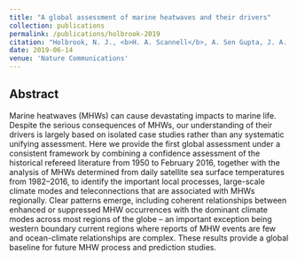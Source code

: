 ```yaml
---
title: "A global assessment of marine heatwaves and their drivers"
collection: publications
permalink: /publications/holbrook-2019
citation: "Holbrook, N. J., <b>H. A. Scannell</b>, A. Sen Gupta, J. A. Benthuysen, M. Feng, E. C. J. Oliver, L. V. Alexander, M. T. Burrows, M. G. Donat, A. J. Hobday, P. J. Moore, S. E. Perkins-Kirkpatrick, D. A. Smale, S. C. Straub, and T. Wernberg (2019), A global assessment of marine heatwaves and their drivers, <i>Nat. Commun.</i>, 10: 2624, DOI: <a href='https://doi.org/10.1038/s41467-019-10206-z' target='_blank'>10.1038/s41467-019-10206-z</a>"
date: 2019-06-14
venue: 'Nature Communications'
---
```



## Abstract
Marine heatwaves (MHWs) can cause devastating impacts to marine life. Despite the serious consequences of MHWs, our understanding of their drivers is largely based on isolated case studies rather than any systematic unifying assessment. Here we provide the first global assessment under a consistent framework by combining a confidence assessment of the historical refereed literature from 1950 to February 2016, together with the analysis of MHWs determined from daily satellite sea surface temperatures from 1982–2016, to identify the important local processes, large-scale climate modes and teleconnections that are associated with MHWs regionally. Clear patterns emerge, including coherent relationships between enhanced or suppressed MHW occurrences with the dominant climate modes across most regions of the globe – an important exception being western boundary current regions where reports of MHW events are few and ocean-climate relationships are complex. These results provide a global baseline for future MHW process and prediction studies.
